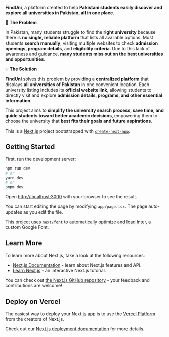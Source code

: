 **FindUni**, a platform created to help **Pakistani students easily discover and explore all universities in Pakistan, all in one place**.

🧩 **The Problem**

In Pakistan, many students struggle to find the **right university** because there is **no single, reliable platform** that lists all available options.
Most students **search manually**, visiting multiple websites to check **admission openings, program details**, and **eligibility criteria**.
Due to this lack of awareness and guidance, **many students miss out on the best universities and opportunities**.

💡 **The Solution**

**FindUni** solves this problem by providing a **centralized platform** that displays **all universities of Pakistan** in one convenient location.
Each university listing includes its **official website link**, allowing students to directly visit and explore **admission details, programs, and other essential information**.

This project aims to **simplify the university search process, save time, and guide students toward better academic decisions**, empowering them to choose the university that **best fits their goals and future aspirations**.




This is a [Next.js](https://nextjs.org/) project bootstrapped with [`create-next-app`](https://github.com/vercel/next.js/tree/canary/packages/create-next-app).

## Getting Started

First, run the development server:

```bash
npm run dev
# or
yarn dev
# or
pnpm dev
```

Open [http://localhost:3000](http://localhost:3000) with your browser to see the result.

You can start editing the page by modifying `app/page.tsx`. The page auto-updates as you edit the file.

This project uses [`next/font`](https://nextjs.org/docs/basic-features/font-optimization) to automatically optimize and load Inter, a custom Google Font.

## Learn More

To learn more about Next.js, take a look at the following resources:

- [Next.js Documentation](https://nextjs.org/docs) - learn about Next.js features and API.
- [Learn Next.js](https://nextjs.org/learn) - an interactive Next.js tutorial.

You can check out [the Next.js GitHub repository](https://github.com/vercel/next.js/) - your feedback and contributions are welcome!

## Deploy on Vercel

The easiest way to deploy your Next.js app is to use the [Vercel Platform](https://vercel.com/new?utm_medium=default-template&filter=next.js&utm_source=create-next-app&utm_campaign=create-next-app-readme) from the creators of Next.js.

Check out our [Next.js deployment documentation](https://nextjs.org/docs/deployment) for more details.

